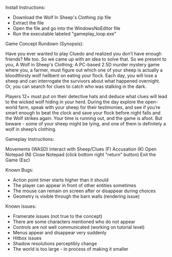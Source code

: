 Install Instructions: 

- Download the Wolf In Sheep's Clothing zip file
- Extract the file
- Open the file and go into the WindowsNoEditor file
- Run the executable labeled "gameplay_loop.exe"


Game Concept Rundown (Synopsis):

Have you ever wanted to play Cluedo and realized you don’t have enough friends? Me too. So we came up with an idea to solve that. 
So we present to you, A Wolf in Sheep's Clothing; A PC-based 2.5D murder mystery game where you, a farmer, must figure out which one 
of your sheep is actually a bloodthirsty wolf hellbent on eating your flock. Each day, you will lose a sheep and can interrogate the 
survivors about what happened overnight. Or, you can search for clues to catch who was stalking in the dark. 

Players 12+  must put on their detective hats and deduce what clues will lead to the wicked wolf hiding in your herd. During the day 
explore the open-world farm, speak with your sheep for their testimonies, and see if you’re smart enough to beat the clock and save 
your flock before night falls and the Wolf strikes again. Your time is running out, and the game is afoot. But beware - some of your 
sheep might be lying, and one of them is definitely a wolf in sheep’s clothing.


Gameplay Instructions:

Movements (WASD) 
Interact with Sheep/Clues (F) 
Accusation (K) 
Open Notepad (N) 
Close Notepad (click bottom right "return" button) 
Exit the Game (Esc)


Known Bugs:

- Action point timer starts higher than it should
- The player can appear in front of other entities sometimes
- The mouse can remain on screen after or disappear during choices
- Geometry is visible through the barn walls (rendering issue)


Known Issues:

- Framerate issues (not true to the concept)
- There are some characters mentioned who do not appear
- Controls are not well communicated (working on tutorial level)
- Menus appear and disappear very suddenly
- Hitbox issues
- Shadow resolutions perceptibly change
- The world is too large - in process of making it smaller
